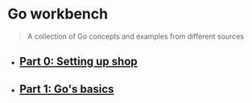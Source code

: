 # Go workbench
> A collection of Go concepts and examples from different sources


+ ## [Part 0: Setting up shop](Part_0-setting-up-shop/README.md)

+ ## [Part 1: Go's basics](Part_1-basic-intro/README.md)
